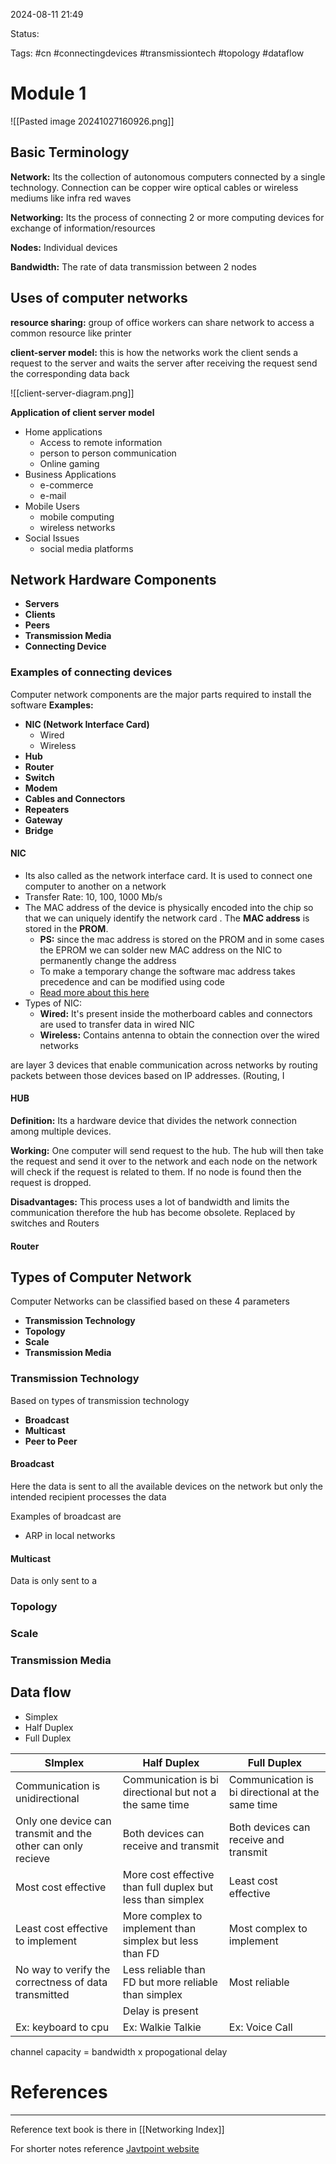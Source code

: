 
2024-08-11 21:49


Status: 

Tags: #cn #connectingdevices #transmissiontech #topology #dataflow

# Module 1

![[Pasted image 20241027160926.png]]

## Basic Terminology

**Network:** Its the collection of autonomous computers connected by a single technology. Connection can be copper wire optical cables or wireless mediums like infra red waves

**Networking:**  Its the process of connecting 2 or more computing devices for exchange of information/resources

**Nodes:** Individual devices

**Bandwidth:** The rate of data transmission between 2 nodes 

## Uses of computer networks


**resource sharing:** group of office workers can share network to access a common resource like printer

**client-server model:** this is how the networks work the client sends a request to the server and waits the server after receiving the request  send the corresponding data back

![[client-server-diagram.png]]

**Application of client server model** 
- Home applications
	- Access to remote information
	- person to person communication
	- Online gaming
- Business Applications
	- e-commerce
	- e-mail
-  Mobile Users
	- mobile computing
	- wireless networks
- Social Issues
	- social media platforms
## Network Hardware Components

- **Servers**
- **Clients**
- **Peers**
- **Transmission Media**
- **Connecting Device**

### Examples of connecting devices 
Computer network components are the major parts required to install the software
**Examples:**
- **NIC (Network Interface Card)**
	- Wired 
	- Wireless
- **Hub**
- **Router**
- **Switch**
- **Modem**
- **Cables and Connectors**
- **Repeaters**
- **Gateway**
- **Bridge**

#### NIC

- Its also called as the network interface card. It is used to connect one computer to another on a network 
- Transfer Rate: 10, 100, 1000 Mb/s
- The MAC address of the device is physically encoded into the chip so that we can uniquely identify the network card . The **MAC address** is stored in the **PROM**.
	- **PS:** since the mac address is stored on the PROM and in some cases the EPROM we can solder new MAC address on the NIC to permanently change the address 
	- To make a temporary change the software mac address takes precedence and can be modified using code
	- [Read more about this here](https://www.quora.com/Is-it-possible-to-change-a-MAC-address-permanently)
- Types of NIC: 
	- **Wired:** It's present inside the motherboard cables and connectors are used to transfer data in wired NIC
	- **Wireless:** Contains antenna to obtain the connection over the wired networks

are layer 3 devices that enable communication across networks by routing packets between those devices based on IP addresses. (Routing, I
#### HUB
**Definition:** Its a hardware device that divides the network connection among multiple devices.

**Working:** 
One computer will send request to the hub. The hub will then take the request and send it over to the network and each node on the network will check if the request is related to them. If no node is found then the request is dropped. 

**Disadvantages:**
This process uses a lot of bandwidth and limits the communication therefore the hub has become obsolete. Replaced by switches and Routers

#### Router


## Types of Computer Network

Computer Networks can be classified based on these 4 parameters
- **Transmission Technology**
- **Topology**
- **Scale** 
- **Transmission Media**
### Transmission Technology
Based on types of transmission technology 
- **Broadcast** 
- **Multicast**
- **Peer to Peer**

#### Broadcast
Here the data is sent to all the available devices on the network but only the intended recipient processes the data

Examples of broadcast are 
- ARP in local networks
#### Multicast 
Data is only sent to a 

### Topology
### Scale 
### Transmission Media




## Data flow

- Simplex 
- Half Duplex 
- Full Duplex

| SImplex                                                     | Half Duplex                                                | Full Duplex                                      |
| ----------------------------------------------------------- | ---------------------------------------------------------- | ------------------------------------------------ |
| Communication is unidirectional                             | Communication is bi directional but not a the same time    | Communication is bi directional at the same time |
| Only one device can transmit and the other can only recieve | Both devices can receive and transmit                      | Both devices can receive and transmit            |
| Most cost effective                                         | More cost effective than full duplex but less than simplex | Least cost effective                             |
| Least cost effective to implement                           | More complex to implement than simplex but less than FD    | Most complex to implement                        |
| No way to verify the correctness of data transmitted        | Less reliable than FD but more reliable than simplex       | Most reliable                                    |
|                                                             | Delay is present                                           |                                                  |
| Ex: keyboard to cpu                                         | Ex: Walkie Talkie                                          | Ex: Voice Call                                   |
channel capacity = bandwidth x propogational delay
# References
---

Reference text book is there in [[Networking Index]]

For shorter notes reference [Javtpoint website](https://www.javatpoint.com/computer-network-components)
